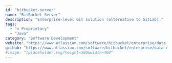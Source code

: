 ```yaml
---
id: "bitbucket-server"
name: "BitBucket Server"
description: "Enterprise-level Git solution (alternative to GitLab)."
tags:
  - "⊘ Proprietary"
  - "Java"
category: "Software Development"
website: "https://www.atlassian.com/software/bitbucket/enterprise/data-center"
github: "https://www.atlassian.com/software/bitbucket/enterprise/data-center"
#image: "/placeholder.svg?height=300&width=400"
---
```


